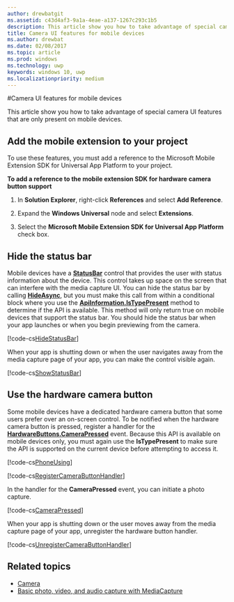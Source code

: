 ```yaml
---
author: drewbatgit
ms.assetid: c43d4af3-9a1a-4eae-a137-1267c293c1b5
description: This article show you how to take advantage of special camera UI features that are only present on mobile devices.
title: Camera UI features for mobile devices
ms.author: drewbat
ms.date: 02/08/2017
ms.topic: article
ms.prod: windows
ms.technology: uwp
keywords: windows 10, uwp
ms.localizationpriority: medium
---
```


#Camera UI features for mobile devices

This article show you how to take advantage of special camera UI features that are only present on mobile devices. 

## Add the mobile extension to your project 

To use these features, you must add a reference to the Microsoft Mobile Extension SDK for Universal App Platform to your project.

**To add a reference to the mobile extension SDK for hardware camera button support**

1.  In **Solution Explorer**, right-click **References** and select **Add Reference**.

2.  Expand the **Windows Universal** node and select **Extensions**.

3.  Select the **Microsoft Mobile Extension SDK for Universal App Platform** check box.

## Hide the status bar

Mobile devices have a [**StatusBar**](https://msdn.microsoft.com/library/windows/apps/dn633864) control that provides the user with status information about the device. This control takes up space on the screen that can interfere with the media capture UI. You can hide the status bar by calling [**HideAsync**](https://msdn.microsoft.com/library/windows/apps/dn610339), but you must make this call from within a conditional block where you use the [**ApiInformation.IsTypePresent**](https://msdn.microsoft.com/library/windows/apps/dn949016) method to determine if the API is available. This method will only return true on mobile devices that support the status bar. You should hide the status bar when your app launches or when you begin previewing from the camera.

[!code-cs[HideStatusBar](./code/BasicMediaCaptureWin10/cs/MainPage.xaml.cs#SnippetHideStatusBar)]

When your app is shutting down or when the user navigates away from the media capture page of your app, you can make the control visible again.

[!code-cs[ShowStatusBar](./code/BasicMediaCaptureWin10/cs/MainPage.xaml.cs#SnippetShowStatusBar)]

## Use the hardware camera button

Some mobile devices have a dedicated hardware camera button that some users prefer over an on-screen control. To be notified when the hardware camera button is pressed, register a handler for the [**HardwareButtons.CameraPressed**](https://msdn.microsoft.com/library/windows/apps/dn653805) event. Because this API is available on mobile devices only, you must again use the **IsTypePresent** to make sure the API is supported on the current device before attempting to access it.

[!code-cs[PhoneUsing](./code/BasicMediaCaptureWin10/cs/MainPage.xaml.cs#SnippetPhoneUsing)]

[!code-cs[RegisterCameraButtonHandler](./code/BasicMediaCaptureWin10/cs/MainPage.xaml.cs#SnippetRegisterCameraButtonHandler)]

In the handler for the **CameraPressed** event, you can initiate a photo capture.

[!code-cs[CameraPressed](./code/BasicMediaCaptureWin10/cs/MainPage.xaml.cs#SnippetCameraPressed)]

When your app is shutting down or the user moves away from the media capture page of your app, unregister the hardware button handler.

[!code-cs[UnregisterCameraButtonHandler](./code/BasicMediaCaptureWin10/cs/MainPage.xaml.cs#SnippetUnregisterCameraButtonHandler)]

## Related topics

* [Camera](camera.md)
* [Basic photo, video, and audio capture with MediaCapture](basic-photo-video-and-audio-capture-with-MediaCapture.md)





